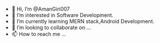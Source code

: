 - 👋 Hi, I’m @AmanGiri007
- 👀 I’m interested in Software Development.
- 🌱 I’m currently learning MERN stack,Android Development.
- 💞️ I’m looking to collaborate on ...
- 📫 How to reach me ...

<!---
AmanGiri007/AmanGiri007 is a ✨ special ✨ repository because its `README.md` (this file) appears on your GitHub profile.
You can click the Preview link to take a look at your changes.
--->
